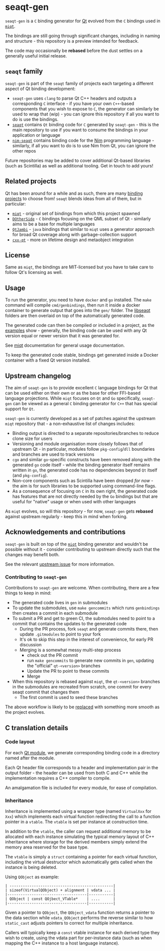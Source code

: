 # seaqt-gen

`seaqt-gen` is a `C` binding generator for [Qt](https://www.qt.io/) evolved from the `C` bindings used in [`miqt`](https://github.com/mappu/miqt).

The bindings are still going through significant changes, including in naming and structure - this repository is a preview intended for feedback.

The code may occasionally be **rebased** before the dust settles on a generally useful initial release.

## `seaqt` family

`seaqt-gen` is part of the `seaqt` family of projects each targeting a different aspect of Qt binding development:

* `seaqt-gen` uses `clang` to parse Qt C++ headers and outputs a corresponding `C` interface - if you have your own `C++`-based components that you wish to expose to `C`, the generator can similarly be used to wrap that (wip) - you can ignore this repository if all you want to do is use the bindings.
* [`seaqt`](https://github.com/seaqt/seaqt) contains `Qt` binding code for `C` generated by `seaqt-gen` - this is the main repository to use if you want to consume the bindings in your application or language
* [`nim-seaqt`](https://github.com/seaqt/nim-seaqt) contains binding code for the [Nim](https://github.com/nim-lang/Nim/) programming language - similarly, if all you want to do is to use Nim from Qt, you can ignore the other repos

Future repositories may be added to cover additional Qt-based libraries (such as Scintilla) as well as additional tooling. Get in touch to add yours!

## Related projects

Qt has been around for a while and as such, there are many [binding projects](https://wiki.qt.io/Language_Bindings) to choose from! `seaqt` blends ideas from all of them, but in particular:

* [`miqt`](https://github.com/mappu/miqt) - original set of bindings from which this project spawned
* [`DOtherSide`](https://github.com/filcuc/dotherside/) - `C` bindings focusing on the QML subset of Qt - similarly aims to be a base for multiple languages
* [`QtJambi`](https://github.com/OmixVisualization/qtjambi/) - `java` bindings that similar to `miqt` uses a generator approach for broad Qt coverage along with garbage-collection support
* [`cxx-qt`](https://github.com/KDAB/cxx-qt/) - more on lifetime design and metaobject integration

## License

Same as `miqt`, the bindings are MIT-licensed but you have to take care to follow Qt's licensing as well.

## Usage

To run the generator, you need to have `docker` and `go` installed. The `make` command will compile `cmd/genbindings`, then run it inside a docker container to generate output that goes into the `gen/` folder. The [libseaqt](./libseaqt) folders are then overlaid on top of the automatically generated code.

The generated code can then be compiled or included in a project, as the [examples](./examples/) show - generally, the binding code can be used with any Qt version equal or newer version that it was generated for.

See [miqt](https://github.com/mappu/miqt) documentation for general usage documentation.

To keep the generated code stable, bindings get generated inside a Docker container with a fixed
Qt version installed.

## Upstream changelog

The aim of `seaqt-gen` is to provide excellent `C` language bindings for Qt that can be used either on their own or as the base for other FFI-based language projections. While `miqt` focuses on `Qt` and `Go` specifically, `seaqt-gen` can be viewed as a general `C` binding generator for `C++` that has special support for `Qt`.

`seaqt-gen` is currently developed as a set of patches against the upstream `miqt` repository that - a non-exhaustive list of changes includes:

* Binding output is directed to a separate repositories/branches to reduce clone size for users
* Versioning and module organisation more closely follows that of upstream Qt - in particular, modules follow `pkg-config`/`dll` boundaries and branches are used to track versions
* `cgo` and similar `go`-specific constructs have been removed along with the generated `go` code itself - while the binding generator itself remains written in `go`, the generated code has no dependencies beyond `Qt` itself (and `pkg-config`).
* Non-core components such as Scintilla have been dropped _for now_ - the aim is for such libraries to be supported using command-line flags.
* As a consequence of focusing on `C` in its own right, the generated code has features that are not directly needed by the `Go` bindings but that are useful for "native" usage or when used with other languages

As `miqt` evolves, so will this repository - for now, `seaqt-gen` gets **rebased** against upstream regularly - keep this in mind when forking.

## Acknowledgements and contributions

`seaqt-gen` is built on top of the [`miqt`](https://github.com/mappu/miqt) binding generator and wouldn't be possible without it - consider contributing to upstream directly such that the changes may benefit both.

See the relevant [upstream issue](https://github.com/mappu/miqt/issues/21) for more information.

### Contributing to `seaqt-gen`

Contributions to `seaqt-gen` are welcome. When contributing, there are a few things to keep in mind:

* The generated code lives in `gen` in submodules
* To update the submodules, use `make gencommits` which runs `genbindings` then creates a commit in each submodule
* To submit a PR and get to green CI, the submodules need to point to a commit that contains the updates to the generated code
  * During the PR process, fork `seaqt` and generate commits there, then update `.gitmodules` to point to your fork
  * It's ok to skip this step in the interest of convenience, for early PR discussion
  * Merging is a somewhat messy multi-step process
    * check out the PR commit
    * run `make gencommits` to generate new commits in `gen`, updating the "official" `qt-<version>` branches
    * Update the PR to point to these commits
    * Merge
* When this repository is rebased against `miqt`, the `qt-<version>` branches in the submodules are recreated from scratch, one commit for every seaqt commit that changes them
  * The first commit is used to seed these branches

The above workflow is likely to be [replaced](https://github.com/seaqt/seaqt-gen/issues/3) with something more smooth as the project evolves.

## C translation details

### Code layout

For each [Qt module](https://doc.qt.io/qt-6/qtmodules.html), we generate corresponding binding code in a directory named after the module.

Each Qt header file corresponds to a header and implementation pair in the output folder - the header can be used from both C and C++ while the implementation requires a C++ compiler to compile.

An amalgamation file is included for every module, for ease of compilation.

### Inheritance

Inheritance is implemented using a wrapper type (named `VirtualXxx` for `Xxx`)
which implements each virtual function redirecting the call to a function
pointer in a `vtable`. The `vtable` is set per instance at construction time.

In addition to the `vtable`, the caller can request additional memory to be
allocated with each instance simulating the typical memory layout of C++
inheritance where storage for the derived members simply extend the memory area
reserved for the base type.

The `vtable` is simply a `struct` containing a pointer for each virtual function,
including the virtual destructor which automatically gets called when the
instance is being deleted.

Using `QObject` as example:

```
| -----------------------------------------------|
| sizeof(VirtualQObject) + alignment | vdata ... |
|------------------------------------|-----------|
| QObject | const QOjbect_VTable*    | ....      |
|------------------------------------|-----------|
```

Given a pointer to `QObject`, the `QObject_vdata` function returns a pointer to
the data section while `vdata_QObject` performs the reverse similar to how
`static_cast` adjusts pointers to correct for multiple inheritance.

Callers will typically keep a `const` vtable instance for each derived type
they wish to create, using the vdata part for per-instance data (such as when
mapping the C++ instance to a host language instance).
